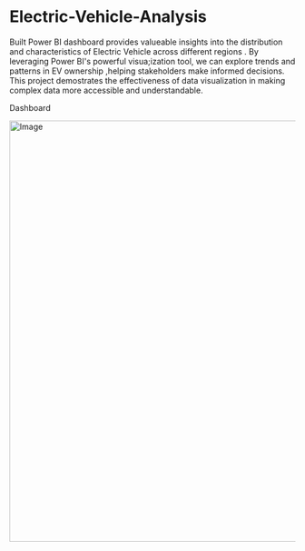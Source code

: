 # Electric-Vehicle-Analysis

Built Power BI dashboard provides valueable insights into the distribution and characteristics of Electric Vehicle 
across different regions . By leveraging Power BI's powerful visua;ization tool, we can explore trends and patterns
in EV ownership ,helping stakeholders make informed decisions. This project demostrates the effectiveness of data 
visualization in making complex data more accessible and understandable.









Dashboard




<img width="1327" height="741" alt="Image" src="https://github.com/user-attachments/assets/acacbe61-5efe-4fd2-923c-ae7307fbd3c8" />
